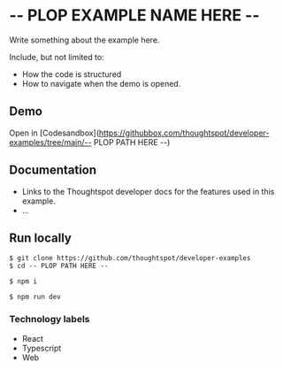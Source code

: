 # -- PLOP EXAMPLE NAME HERE --

Write something about the example here. 

Include, but not limited to:

- How the code is structured
- How to navigate when the demo is opened.

## Demo

Open in [Codesandbox](https://githubbox.com/thoughtspot/developer-examples/tree/main/-- PLOP PATH HERE --)

## Documentation

- Links to the Thoughtspot developer docs for the features used in this example.
- ...

## Run locally

```
$ git clone https://github.com/thoughtspot/developer-examples
$ cd -- PLOP PATH HERE --
```
```
$ npm i
```
```
$ npm run dev
```

### Technology labels

- React
- Typescript
- Web
